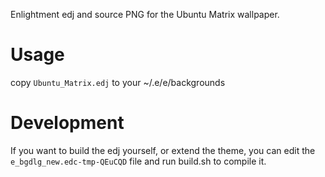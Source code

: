 Enlightment edj and source PNG for the Ubuntu Matrix wallpaper.

# Usage

copy `Ubuntu_Matrix.edj` to your ~/.e/e/backgrounds


# Development

If you want to build the edj yourself, or extend the theme, you can edit the `e_bgdlg_new.edc-tmp-QEuCQD` file and run build.sh to compile it.
